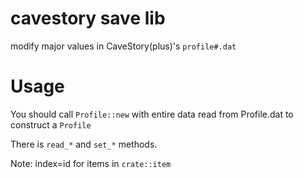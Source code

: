 # cavestory save lib

modify major values in CaveStory(plus)'s `profile#.dat`

# Usage

You should call `Profile::new` with entire data read from Profile.dat to construct a `Profile`

There is `read_*` and `set_*` methods.

Note: index=id for items in `crate::item`
